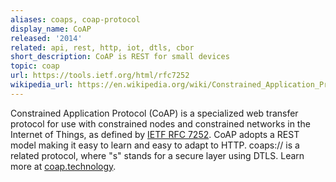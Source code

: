 ```yaml
---
aliases: coaps, coap-protocol
display_name: CoAP
released: '2014'
related: api, rest, http, iot, dtls, cbor
short_description: CoAP is REST for small devices
topic: coap
url: https://tools.ietf.org/html/rfc7252
wikipedia_url: https://en.wikipedia.org/wiki/Constrained_Application_Protocol
---
```

Constrained Application Protocol (CoAP) is a specialized web transfer protocol for use with constrained nodes and constrained networks in the Internet of Things, as defined by [IETF RFC 7252](https://tools.ietf.org/html/rfc7252). CoAP adopts a REST model making it easy to learn and easy to adapt to HTTP. coaps:// is a related protocol, where "s" stands for a secure layer using DTLS. Learn more at [coap.technology](http://coap.technology/).
